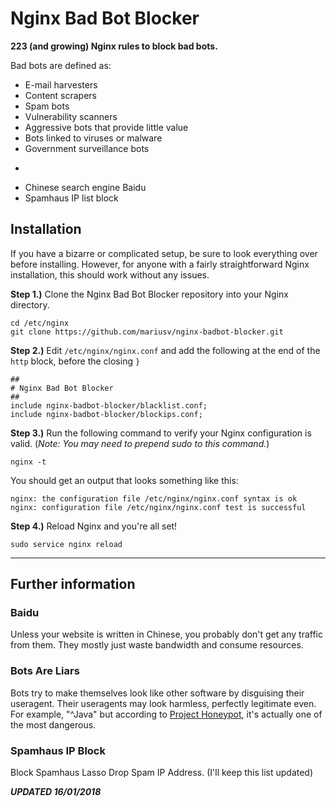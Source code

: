 Nginx Bad Bot Blocker
===============

**223 (and growing) Nginx rules to block bad bots.**

Bad bots are defined as:

- E-mail harvesters
- Content scrapers
- Spam bots
- Vulnerability scanners
- Aggressive bots that provide little value
- Bots linked to viruses or malware
- Government surveillance bots
- ~~~Russian search engine Yandex~~~ (Per users request Yandex was removed)
- Chinese search engine Baidu
- Spamhaus IP list block


## Installation

If you have a bizarre or complicated setup, be sure to look everything
over before installing. However, for anyone with a fairly straightforward Nginx installation, this should work without any issues. 

**Step 1.)** Clone the Nginx Bad Bot Blocker repository into your Nginx directory.

```
cd /etc/nginx
git clone https://github.com/mariusv/nginx-badbot-blocker.git
```

**Step 2.)** Edit `/etc/nginx/nginx.conf` and add the following at the end of the `http` block, before the closing `}`

```
##
# Nginx Bad Bot Blocker
##
include nginx-badbot-blocker/blacklist.conf;
include nginx-badbot-blocker/blockips.conf;
```

**Step 3.)** Run the following command to verify your Nginx configuration is valid. (*Note: You may need to prepend sudo to this command.*)

```
nginx -t
```

You should get an output that looks something like this:

```
nginx: the configuration file /etc/nginx/nginx.conf syntax is ok
nginx: configuration file /etc/nginx/nginx.conf test is successful
```

**Step 4.)** Reload Nginx and you're all set!

```
sudo service nginx reload
```

---

## Further information

### Baidu

Unless your website is written in Chinese, you probably don't
get any traffic from them. They mostly just waste bandwidth and consume resources.


### Bots Are Liars

Bots try to make themselves look like other software by disguising their
useragent. Their useragents may look harmless, perfectly legitimate even.
For example, "^Java" but according to
[Project Honeypot](https://www.projecthoneypot.org/harvester_useragents.php),
it's actually one of the most dangerous.


### Spamhaus IP Block

Block Spamhaus Lasso Drop Spam IP Address. (I'll keep this list updated)

***UPDATED 16/01/2018***

